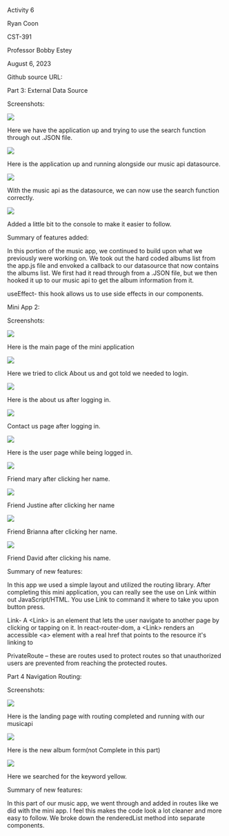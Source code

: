 Activity 6

Ryan Coon

CST-391

Professor Bobby Estey

August 6, 2023

Github source URL:

Part 3: External Data Source

Screenshots:

![](RackMultipart20230807-1-s05neg_html_17769341fcf68f48.png)

Here we have the application up and trying to use the search function through out .JSON file.

![](RackMultipart20230807-1-s05neg_html_76e4ffac0b9cbb06.png)

Here is the application up and running alongside our music api datasource.

![](RackMultipart20230807-1-s05neg_html_fcffffdf728680b5.png)

With the music api as the datasource, we can now use the search function correctly.

![](RackMultipart20230807-1-s05neg_html_5e3bc216aca8f1de.png)

Added a little bit to the console to make it easier to follow.

Summary of features added:

In this portion of the music app, we continued to build upon what we previously were working on. We took out the hard coded albums list from the app.js file and envoked a callback to our datasource that now contains the albums list. We first had it read through from a .JSON file, but we then hooked it up to our music api to get the album information from it.

useEffect- this hook allows us to use side effects in our components.

Mini App 2:

Screenshots:

![](RackMultipart20230807-1-s05neg_html_a399d502619e526d.png)

Here is the main page of the mini application

![](RackMultipart20230807-1-s05neg_html_f059b150c82c8f4.png)

Here we tried to click About us and got told we needed to login.

![](RackMultipart20230807-1-s05neg_html_a4ed89110f2e332f.png)

Here is the about us after logging in.

![](RackMultipart20230807-1-s05neg_html_aa747aa285609ec3.png)

Contact us page after logging in.

![](RackMultipart20230807-1-s05neg_html_29b62a20c0c92bfc.png)

Here is the user page while being logged in.

![](RackMultipart20230807-1-s05neg_html_2f2b590170e93ad1.png)

Friend mary after clicking her name.

![](RackMultipart20230807-1-s05neg_html_d7d055ab760412be.png)

Friend Justine after clicking her name

![](RackMultipart20230807-1-s05neg_html_9edac5e1d2d28377.png)

Friend Brianna after clicking her name.

![](RackMultipart20230807-1-s05neg_html_c1f69afc9f08facc.png)

Friend David after clicking his name.

Summary of new features:

In this app we used a simple layout and utilized the routing library. After completing this mini application, you can really see the use on Link within out JavaScript/HTML. You use Link to command it where to take you upon button press.

Link- A \<Link\> is an element that lets the user navigate to another page by clicking or tapping on it. In react-router-dom, a \<Link\> renders an accessible \<a\> element with a real href that points to the resource it's linking to

PrivateRoute – these are routes used to protect routes so that unauthorized users are prevented from reaching the protected routes.

Part 4 Navigation Routing:

Screenshots:

![](RackMultipart20230807-1-s05neg_html_5b798092528d77da.png)

Here is the landing page with routing completed and running with our musicapi

![](RackMultipart20230807-1-s05neg_html_1846eed7abb2e95.png)

Here is the new album form(not Complete in this part)

![](RackMultipart20230807-1-s05neg_html_b655232a61a5e425.png)

Here we searched for the keyword yellow.

Summary of new features:

In this part of our music app, we went through and added in routes like we did with the mini app. I feel this makes the code look a lot cleaner and more easy to follow. We broke down the renderedList method into separate components.